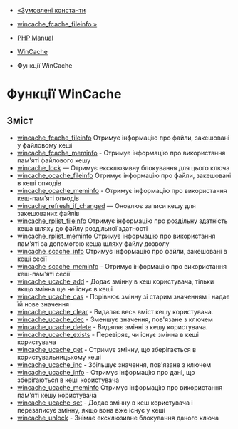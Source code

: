 - [«Зумовлені константи](wincache.constants.md)
- [wincache_fcache_fileinfo »](function.wincache-fcache-fileinfo.md)

- [PHP Manual](index.md)
- [WinCache](book.wincache.md)
- Функції WinCache

# Функції WinCache

## Зміст

- [wincache_fcache_fileinfo](function.wincache-fcache-fileinfo.md)
Отримує інформацію про файли, закешовані у файловому кеші
- [wincache_fcache_meminfo](function.wincache-fcache-meminfo.md) -
Отримує інформацію про використання пам'яті файлового кешу
- [wincache_lock](function.wincache-lock.md) — Отримує ексклюзивну
блокування для цього ключа
- [wincache_ocache_fileinfo](function.wincache-ocache-fileinfo.md)
Отримує інформацію про файли, закешовані в кеші опкодів
- [wincache_ocache_meminfo](function.wincache-ocache-meminfo.md) -
Отримує інформацію про використання кеш-пам'яті опкодів
- [wincache_refresh_if_changed](function.wincache-refresh-if-changed.md)
— Оновлює записи кешу для закешованих файлів
- [wincache_rplist_fileinfo](function.wincache-rplist-fileinfo.md)
Отримує інформацію про роздільну здатність кеша шляху до файлу роздільної здатності
- [wincache_rplist_meminfo](function.wincache-rplist-meminfo.md)
Отримує інформацію про використання пам'яті за допомогою кеша шляху
файлу дозволу
- [wincache_scache_info](function.wincache-scache-info.md)
Отримує інформацію про файли, закешовані в кеші сесії
- [wincache_scache_meminfo](function.wincache-scache-meminfo.md) -
Отримує інформацію про використання кеш-пам'яті сесії
- [wincache_ucache_add](function.wincache-ucache-add.md) - Додає
змінну в кеш користувача, тільки якщо змінна ще не
існує в кеші
- [wincache_ucache_cas](function.wincache-ucache-cas.md) -
Порівнює змінну зі старим значенням і надає їй нове
значення
- [wincache_ucache_clear](function.wincache-ucache-clear.md) -
Видаляє весь вміст кешу користувача.
- [wincache_ucache_dec](function.wincache-ucache-dec.md) - Зменшує
значення, пов'язане з ключем
- [wincache_ucache_delete](function.wincache-ucache-delete.md) -
Видаляє змінні з кешу користувача.
- [wincache_ucache_exists](function.wincache-ucache-exists.md) -
Перевіряє, чи існує змінна в кеші користувача
- [wincache_ucache_get](function.wincache-ucache-get.md) - Отримує
змінну, що зберігається в користувальницькому кеші
- [wincache_ucache_inc](function.wincache-ucache-inc.md) -
Збільшує значення, пов'язане з ключем
- [wincache_ucache_info](function.wincache-ucache-info.md) -
Отримує інформацію про дані, що зберігаються в кеші користувача
- [wincache_ucache_meminfo](function.wincache-ucache-meminfo.md)
Отримує інформацію про використання пам'яті кешу користувача
- [wincache_ucache_set](function.wincache-ucache-set.md) - Додає
змінну в кеш користувача і перезаписує змінну, якщо
вона вже існує у кеші
- [wincache_unlock](function.wincache-unlock.md) - Знімає
ексклюзивне блокування даного ключа
